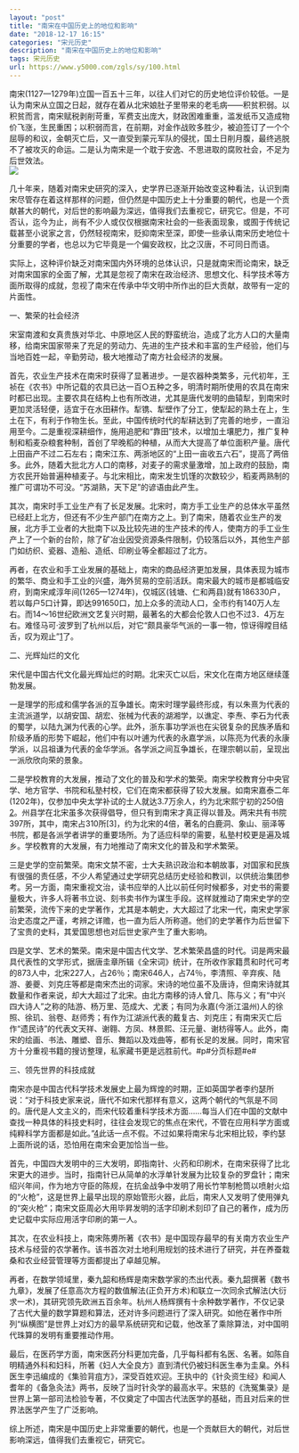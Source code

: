 ```yaml
---
layout: "post"
title: "南宋在中国历史上的地位和影响"
date: "2018-12-17 16:15"
categories: "宋元历史"
description: "南宋在中国历史上的地位和影响"
tags: 宋元历史
url: https://www.y5000.com/zgls/sy/100.html
---
```






南宋(1127—1279年)立国一百五十三年，以往人们对它的历史地位评价较低。一是认为南宋从立国之日起，就存在着从北宋娘肚子里带来的老毛病——积贫积弱。以积贫而言，南宋赋税剥削苛重，军费支出庞大，财政困难重重，滥发纸币又造成物价飞涨，生民重困；以积弱而言，在前期，对金作战败多胜少，被迫签订了一个个屈辱的和议，金朝灭亡后，又一直受到蒙元军队的侵扰，国土日削月腹，最终逃脱不了被攻灭的命运。二是认为南宋是一个耽于安逸、不思进取的腐败社会，不足为后世效法。  
[![](https://img.y5000.com/uploads/allimg/120425/2-1204251H32cC.jpg)](https://www.y5000.com)

几十年来，随着对南宋史研究的深入，史学界已逐渐开始改变这种看法，认识到南宋尽管存在着这样那样的问题，但仍然是中国历史上十分重要的朝代，也是一个贡献甚大的朝代，对后世的影响最为深远，值得我们去重视它，研究它。但是，不可否认，迄今为止，尚有不少人或仅仅根据南宋社会的一些表面现象，或囿于传统记载甚至小说家之言，仍然轻视南宋，贬抑南宋至深，即使一些承认南宋历史地位十分重要的学者，也总以为它毕竟是一个偏安政权，比之汉唐，不可同日而语。

实际上，这种评价缺乏对南宋国内外环境的总体认识，只是就南宋而论南宋，缺乏对南宋国家的全面了解，尤其是忽视了南宋在政治经济、思想文化、科学技术等方面所取得的成就，忽视了南宋在传承中华文明中所作出的巨大贡献，故带有一定的片面性。

一、繁荣的社会经济

宋室南渡和女真贵族对华北、中原地区人民的野蛮统治，造成了北方人口的大量南移，给南宋国家带来了充足的劳动力、先进的生产技术和丰富的生产经验，他们与当地百姓一起，辛勤劳动，极大地推动了南方社会经济的发展。

首先，农业生产技术在南宋时获得了显著进步。一是农器种类繁多，元代初年，王祯在《农书》中所记载的农具已达一百○五种之多，明清时期所使用的农具在南宋时都已出现。主要农具在结构上也有所改进，尤其是唐代发明的曲辕犁，到南宋时更加灵活轻便，适宜于在水田耕作。犁镌、犁壁作了分工，使犁起的熟土在上，生土在下，有利于作物生长。至此，中国传统时代的犁耕达到了完善的地步，一直沿用至今。二是重视深耕细作，施用追肥和“靠田”技术，以增加土壤肥力，推广复种制和稻麦杂粮套种制，首创了早晚稻的种植，从而大大提高了单位面积产量。唐代上田亩产不过二石左右；南宋江东、两浙地区的“上田一亩收五六石”，提高了两倍多。此外，随着大批北方人口的南移，对麦子的需求量激增，加上政府的鼓励，南方农民开始普遍种植麦子。与北宋相比，南宋发生饥馑的次数较少，稻麦两熟制的推广可谓功不可没。“苏湖熟，天下足”的谚语由此产生。

其次，南宋时手工业生产有了长足发展。北宋时，南方手工业生产的总体水平虽然已经赶上北方，但还有不少生产部门在南方之上。到了南宋，随着农业生产的发展，北方手工业者的大批南下以及比较先进的生产技术的传人，使南方的手工业生产上了一个新的台阶，除了矿冶业因受资源条件限制，仍较落后以外，其他生产部门如纺织、瓷器、造船、造纸、印刷业等全都超过了北方。

再者，在农业和手工业发展的基础上，南宋的商品经济更加发展，具体表现为城市的繁华、商业和手工业的兴盛，海外贸易的空前活跃。南宋最大的城市是都城临安府，到南宋咸淳年间(1265—1274年)，仅城区(钱塘、仁和两县)就有186330户，若以每户5口计算，即达991650口，加上众多的流动人口，全市约有140万人左右。而14～16世纪欧洲文艺复兴时期，最著名的大都会伦敦人口也不过3．4万左右。难怪马可·波罗到了杭州以后，对它“颇具豪华气派的一事一物，惊讶得瞠目结舌，叹为观止”[1](P246)了。

二、光辉灿烂的文化

宋代是中国古代文化最光辉灿烂的时期。北宋灭亡以后，宋文化在南方地区继续蓬勃发展。

一是理学的形成和儒学各派的互争雄长。南宋时理学最终形成，有以朱熹为代表的主流派道学，以胡安国、胡宏、张械为代表的湖湘学，以谯定、李焘、李石为代表的蜀学，以陆九渊为代表的心学。此外，浙东事功学派也在尖锐复杂的民族矛盾和阶级矛盾的形势下崛起，他们中有以叶逋为代表的永嘉学派，以陈亮为代表的永康学派，以吕祖谦为代表的金华学派。各学派之间互争雄长，在理宗朝以前，呈现出一派欣欣向荣的景象。

二是学校教育的大发展，推动了文化的普及和学术的繁荣。南宋学校教育分中央官学、地方官学、书院和私塾村校，它们在南宋都获得了较大发展。如南宋嘉泰二年(1202年)，仅参加中央太学补试的士人就达3.7万余人，约为北宋熙宁初的250倍[2](《崇儒一》)。州县学在北宋虽多次获得倡导，但只有到南宋才真正得以普及。两宋共有书院397所，其中，南宋占310所[3]，约为北宋的4倍，著名的白鹿洞、象山、丽泽等书院，都是各派学者讲学的重要场所。为了适应科举的需要，私塾村校更是遍及城乡。学校教育的大发展，有力地推动了南宋文化的普及和学术繁荣。

三是史学的空前繁荣。南宋文禁不密，士大夫熟识政治和本朝故事，对国家和民族有很强的责任感，不少人希望通过史学研究总结历史经验和教训，以供统治集团参考。另一方面，南宋重视文治，读书应举的人比以前任何时候都多，对史书的需要量极大，许多人将著书立说、刻书卖书作为谋生手段。这样就推动了南宋史学的空前繁荣，流传下来的史学著作，尤其是本朝史，大大超过了北宋一代，南宋史学家治史态度之严谨，考辨之详赡，也一直为后人所称道。他们的史学著作为后世留下了宝贵的史料，其爱国思想也对后世史家产生了重大影响。

四是文学、艺术的繁荣。南宋是中国古代文学、艺术繁荣昌盛的时代。词是两宋最具代表性的文学形式，据唐圭章所辑《全宋词》统计，在所收作家籍贯和时代可考的873人中，北宋227人，占26％；南宋646人，占74％，李清照、辛弃疾、陆游、姜夔、刘克庄等都是南宋杰出的词家。宋诗的地位虽不及唐诗，但南宋诗就其数量和作者来说，却大大超过了北宋。由北方南移的诗人曾几、陈与义；有“中兴四大诗人”之称的陆游、杨万里、范成大、尤袤；有同为永嘉(今浙江温州)人的徐照、徐玑、翁卷、赵师秀；有作为江湖派代表的戴复古、刘克庄；有南宋灭亡后作“遗民诗”的代表文天祥、谢翱、方凤、林景熙、汪元量、谢枋得等人。此外，南宋的绘画、书法、雕塑、音乐、舞蹈以及戏曲等，都有长足的发展。同时，南宋官方十分重视书籍的搜访整理，私家藏书更是远胜前代。#p#分页标题#e#

三、领先世界的科技成就

南宋亦是中国古代科学技术发展史上最为辉煌的时期，正如英国学者李约瑟所说：“对于科技史家来说，唐代不如宋代那样有意义，这两个朝代的气氛是不同的。唐代是人文主义的，而宋代较着重科学技术方面……每当人们在中国的文献中查找一种具体的科技史料时，往往会发现它的焦点在宋代，不管在应用科学方面或纯粹科学方面都是如此。”[4](《导论》)此话一点不假。不过如果将南宋与北宋相比较，李约瑟上面所说的话，恐怕用在南宋会更加恰当一些。

首先，中国四大发明中的三大发明，即指南针、火药和印刷术，在南宋获得了比北宋更大的进步。当时，指南针已从简单的水浮单针发展为比较复杂的罗盘针；南宋绍兴年间，作为地方守臣的陈规，在抗金战争中发明了用长竹竿制枪筒以喷射火焰的“火枪”，这是世界上最早出现的原始管形火器，此后，南宋人又发明了使用弹丸的“突火枪”；南宋文臣周必大用毕昇发明的活字印刷术刻印了自己的著作，成为历史记载中实际应用活字印刷的第一人。

其次，在农业科技上，南宋陈旉所著《农书》是中国现存最早的有关南方农业生产技术与经营的农学著作。该书首次对土地利用规划的技术进行了研究，并在养蚕栽桑和农业经营管理等方面都提出了卓越见解。

再者，在数学领域里，秦九韶和杨辉是南宋数学家的杰出代表。秦九韶撰著《数书九章》，发展了任意高次方程的数值解法(正负开方术)和联立一次同余式解法(大衍求一术)，其研究领先欧洲五百余年。杭州人杨辉撰有十余种数学著作，不仅记录了古代大量的数学算题和算法，还对许多问题进行了深入研究。如他在著作中所列“纵横图”是世界上对幻方的最早系统研究和记载，他改革了乘除算法，对中国明代珠算的发明有重要推动作用。

最后，在医药学方面，南宋医药分科更加完备，几乎每科都有名医、名著。如陈自明精通外科和妇科，所著《妇人大全良方》直到清代仍被妇科医生奉为圭臬。外科医生李迅编成的《集验背疽方》，深受百姓欢迎。王执中的《针灸资生经》和闻人耆年的《备急灸法》两书，反映了当时针灸学的最高水平。宋慈的《洗冤集录》是世界上第一部司法检验专著，不仅奠定了中国古代法医学的基础，而且对后来的世界法医学产生了广泛影响。

综上所述，南宋是中国历史上非常重要的朝代，也是一个贡献巨大的朝代，对后世影响深远，值得我们去重视它，研究它。
